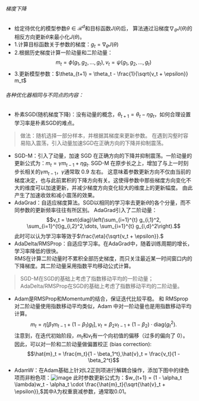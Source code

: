 ###### 梯度下降
* 给定待优化的模型参数$\theta\in\mathcal{R}^{d}$和目标函数$J(\theta)$后，
  算法通过沿梯度$\nabla_{\theta} J(\theta)$的相反方向更新$\theta$来最小化$J(\theta)$。
* 1.计算目标函数关于参数的梯度：$g_t = \nabla_{\theta} J(\theta)$
* 2.根据历史梯度计算一阶动量和二阶动量：
  $$m_t = \phi(g_1, g_2, \dots, g_t),v_t = \psi(g_1, g_2, \dots, g_t)$$
* 3.更新模型参数：$\theta_{t+1} = \theta_t - \frac{1}{\sqrt{v_t + \epsilon}} m_t$
###### 各种优化器相同与不同点的内容：
* 朴素SGD(随机梯度下降)：没有动量的概念，$\theta_{t+1} = \theta_t - \eta g_t$，如何合理设置学习率是朴素SGD的难点。
> 做法：随机选择一部分样本，并根据其梯度来更新参数。
> 在遇到沟壑时容易陷入震荡，引入动量加速SGD在正确方向的下降并抑制震荡。
* SGD-M：引入了动量，加速 SGD 在正确方向的下降并抑制震荡。一阶动量的更新公式为：$m_t = \gamma m_{t-1} + \eta g_t.$
  SGD-M 在原步长之上，增加了与上一时刻步长相关的$\gamma m_{t-1}$，$\gamma$通常取 0.9 左右。
  这意味着参数更新方向不仅由当前的梯度决定，也与此前累积的下降方向有关。这使得参数中那些梯度方向变化不大的维度可以加速更新，并减少梯度方向变化较大的维度上的更新幅度。
  由此产生了加速收敛和减小震荡的效果。
* AdaGrad：自适应梯度算法。SGD以相同的学习率去更新$\theta$的各个分量，而不同参数的更新频率往往有所区别。
  AdaGrad引入了二阶动量：$$v_t = \text{diag}\left(\sum_{i=1}^{t} g_{i,1}^2, \sum_{i=1}^{t}g_{i,2}^2,\dots, \sum_{i=1}^{t} g_{i,d}^2\right).$$此时可以认为学习率等效于$\frac{\eta}{\sqrt{v_t + \epsilon}}.$
* AdaDelta/RMSProp：自适应学习率。在AdaGrad中，随着训练周期的增长，学习率降低的很快。  
  RMS在计算二阶动量时不累积全部历史梯度，而只关注最近某一时间窗口内的下降梯度。其二阶动量采用指数平均移动公式计算。
>SGD-M在SGD的基础上考虑了指数移动平均的一阶动量；AdaDelta/RMSProp在SGD的基础上考虑了指数移动平均的二阶动量。
* Adam是RMSProp和Momentum的结合，保证迭代比较平稳。
  和 RMSprop 对二阶动量使用指数移动平均类似，Adam 中对一阶动量也是用指数移动平均计算。
  $$m_t = \eta[\beta_1 m_{t-1} + (1 - \beta_1)g_t],v_t = \beta_2 v_{t-1} + (1 - \beta_2) \cdot \text{diag}(g_t^2).$$
  注意到，在迭代初始阶段，$m_t$和$v_t$有一个向初值的偏移（过多的偏向了 0）。  
  因此，可以对一阶和二阶动量做偏置校正 (bias correction):
  $$\hat{m}_t = \frac{m_t}{1 - \beta_1^t},\hat{v}_t = \frac{v_t}{1 - \beta_2^t}$$
* AdamW：在Adam基础上针对L2正则项进行解耦合操作，添加下图中的绿色项而非粉色项：![image](https://github.com/Feve1986/coding/assets/67903547/2c57c554-089d-4233-a5f2-73fafc1ffe70)
  此时参数更新公式为：$w_{t+1} = (1 - \alpha_t \lambda)w_t - \alpha_t \cdot \frac{\hat{m}_t}{\sqrt{\hat{v}_t + \epsilon}},$其中$\lambda$为权重衰减参数，通常取0.01。



